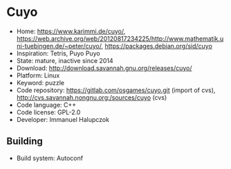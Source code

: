 # Cuyo

- Home: https://www.karimmi.de/cuyo/, https://web.archive.org/web/20120817234225/http://www.mathematik.uni-tuebingen.de/~peter/cuyo/, https://packages.debian.org/sid/cuyo
- Inspiration: Tetris, Puyo Puyo
- State: mature, inactive since 2014
- Download: http://download.savannah.gnu.org/releases/cuyo/
- Platform: Linux
- Keyword: puzzle
- Code repository: https://gitlab.com/osgames/cuyo.git (import of cvs), http://cvs.savannah.nongnu.org:/sources/cuyo (cvs)
- Code language: C++
- Code license: GPL-2.0
- Developer: Immanuel Halupczok

## Building

- Build system: Autoconf
